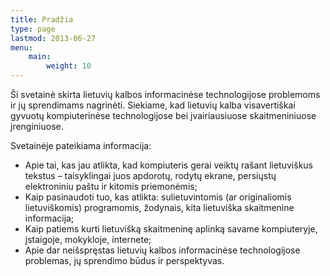 ```yaml
---
title: Pradžia
type: page
lastmod: 2013-06-27
menu:
    main:
        weight: 10
---
```


Ši svetainė skirta lietuvių kalbos informacinėse technologijose problemoms ir jų sprendimams nagrinėti. Siekiame, kad
lietuvių kalba visavertiškai gyvuotų kompiuterinėse technologijose bei įvairiausiuose skaitmeniniuose įrenginiuose.

Svetainėje pateikiama informacija:

* Apie tai, kas jau atlikta, kad kompiuteris gerai veiktų rašant lietuviškus tekstus – taisyklingai juos apdorotų,
  rodytų ekrane, persiųstų elektroniniu paštu ir kitomis priemonėmis;
* Kaip pasinaudoti tuo, kas atlikta: sulietuvintomis (ar originaliomis lietuviškomis) programomis, žodynais, kita
  lietuviška skaitmenine informacija;
* Kaip patiems kurti lietuvišką skaitmeninę aplinką savame kompiuteryje, įstaigoje, mokykloje, internete;
* Apie dar neišspręstas lietuvių kalbos informacinėse technologijose problemas, jų sprendimo būdus ir perspektyvas.
